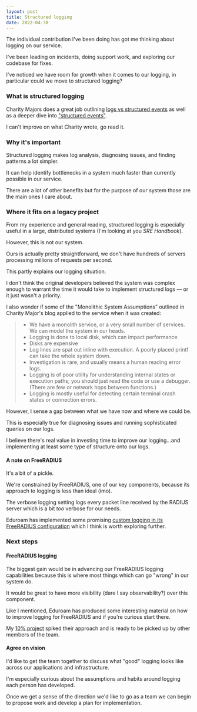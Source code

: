 ```yaml
---
layout: post
title: Structured logging
date: 2022-04-30
---
```


The individual contribution I've been doing has got me thinking about logging on our service.

I've been leading on incidents, doing support work, and exploring our codebase for fixes.

I've noticed we have room for growth when it comes to our logging, in particular could we move to structured logging?

### What is structured logging

Charity Majors does a great job outlining [logs vs structured events](https://charity.wtf/2019/02/05/logs-vs-structured-events/) as well as a deeper dive into ["structured events"](https://charity.wtf/2022/08/15/live-your-best-life-with-structured-events/).

I can't improve on what Charity wrote, go read it.

### Why it's important

Structured logging makes log analysis, diagnosing issues, and finding patterns a lot simpler.

It can help identify bottlenecks in a system much faster than currently possible in our service.

There are a lot of other benefits but for the purpose of our system those are the main ones I care about.

### Where it fits on a legacy project

From my experience and general reading, structured logging is especially useful in a large, distributed systems (I'm looking at you _SRE Handbook_).

However, this is not our system. 

Ours is actually pretty straightforward, we don't have hundreds of servers processing millions of requests per second.

This partly explains our logging situation. 

I don't think the original developers believed the system was complex enough to warrant the time it would take to implement structured logs –– or it just wasn't a priority.

I also wonder if some of the "Monolithic System Assumptions" outlined in Charity Major's blog applied to the service when it was created:

> * We have a monolith service, or a very small number of services. We can model the system in our heads.
> * Logging is done to local disk, which can impact performance
> * Disks are expensive
> * Log lines are spat out inline with execution.  A poorly placed printf can take the whole system down.
> * Investigation is rare, and usually means a human reading error logs.
> * Logging is of poor utility for understanding internal states or execution paths; you should just read the code or use a debugger.  (There are few or network hops between functions.)
> * Logging is mostly useful for detecting certain terminal crash states or connection errors.
 
However, I sense a gap between what we have now and where we could be.

This is especially true for diagnosing issues and running sophisticated queries on our logs.

I believe there's real value in investing time to improve our logging...and implementing at least some type of structure onto our logs.

#### A note on FreeRADIUS

It's a bit of a pickle. 

We're constrained by FreeRADIUS, one of our key components, because its approach to logging is less than ideal (imo). 

The verbose logging setting logs every packet line received by the RADIUS server which is a bit _too_ verbose for our needs.

Eduroam has implemented some promising [custom logging in its FreeRADIUS configuration](https://www.youtube.com/watch?v=mER_HUMB7l0) which I think is worth exploring further.

### Next steps

#### FreeRADIUS logging

The biggest gain would be in advancing our FreeRADIUS logging capabilities because this is where most things which can go "wrong" in our system do.

It would be great to have more visibility (dare I say observability?) over this component.

Like I mentioned, Eduroam has produced some interesting material on how to improve logging for FreeRADIUS and if you're curious start there.

My [10% project](https://github.com/alphagov/govwifi-frontend/tree/test_freeradius_locally_project/test) spiked their approach and is ready to be picked up by other members of the team.

#### Agree on vision

I'd like to get the team together to discuss what "good" logging looks like across our applications and infrastructure.

I'm especially curious about the assumptions and habits around logging each person has developed.

Once we get a sense of the direction we'd like to go as a team we can begin to propose work and develop a plan for implementation.